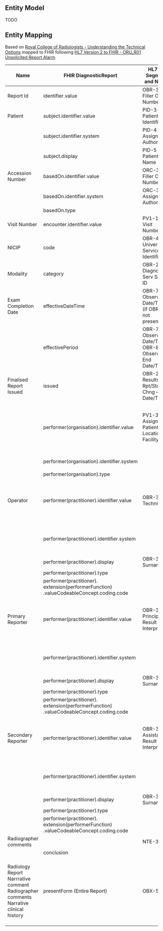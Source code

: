 
## Entity Model

TODO

## Entity Mapping

Based on [Royal College of Radiologists - Understanding the Technical Options](https://www.rcr.ac.uk/media/wwtp2mif/rcr-publications_radiology-reporting-networks-understanding-the-technical-options_march-2022.pdf) mapped to FHIR following [HL7 Version 2 to FHIR - ORU_R01 Unsolicited Report Alarm](https://build.fhir.org/ig/HL7/v2-to-fhir/ConceptMap-message-oru-r01-to-bundle.html). 


| Name                                                                                           | FHIR DiagnosticReport                                                                           | HL7 v2 Segment and Name                                     | DICOM                                | Note                                                                                                                                                                                                                                                                                                                                                                                                                 | Binding                                                                                                                                                                        |
|------------------------------------------------------------------------------------------------|-------------------------------------------------------------------------------------------------|-------------------------------------------------------------|--------------------------------------|----------------------------------------------------------------------------------------------------------------------------------------------------------------------------------------------------------------------------------------------------------------------------------------------------------------------------------------------------------------------------------------------------------------------|--------------------------------------------------------------------------------------------------------------------------------------------------------------------------------|
| Report Id                                                                                      | identifier.value                                                                                | OBR-3 Filler Order Number                                   |                                      |                                                                                                                                                                                                                                                                                                                                                                                                                      |                                                                                                                                                                                |
| Patient                                                                                        | subject.identifier.value                                                                        | PID-3-1   Patient Identifiers                               |                                      | Where PID-3-4 (Assigning Authority) = NHS                                                                                                                                                                                                                                                                                                                                                                            |                                                                                                                                                                                |
|                                                                                                | subject.identifier.system                                                                       | PID-4-4 Assigning Authority                                 |                                      | Fixed value `https://fhir.nhs.uk/Id/nhs-number`                                                                                                                                                                                                                                                                                                                                                                      |                                                                                                                                                                                |        
|                                                                                                | subject.display                                                                                 | PID-5      Patient Name                                     |                                      |                                                                                                                                                                                                                                                                                                                                                                                                                      |                                                                                                                                                                                |
| Accession Number                                                                               | basedOn.identifier.value                                                                        | ORC-3      Filler Order Number                              | 0008,0050 AccessionNumber            |                                                                                                                                                                                                                                                                                                                                                                                                                      |                                                                                                                                                                                |
|                                                                                                | basedOn.identifier.system                                                                       | ORC-3-4 Assigning Authority                                 | 0008,0051 Assigning Authority        | Convert to a FHIR System Uri                                                                                                                                                                                                                                                                                                                                                                                         |                                                                                                                                                                                |
|                                                                                                | basedOn.type                                                                                    |                                                             |                                      | Fixed value `ServiceRequest`                                                                                                                                                                                                                                                                                                                                                                                         |                                                                                                                                                                                |
| Visit Number                                                                                   | encounter.identifier.value                                                                      | PV1-19     Visit Number                                     |                                      |                                                                                                                                                                                                                                                                                                                                                                                                                      |                                                                                                                                                                                |
| NICIP                                                                                          | code                                                                                            | OBR-4 	Universal Service Identifier                         | 0008,1032                            |                                                                                                                                                                                                                                                                                                                                                                                                                      | [IMAGING CODE (NICIP)](https://www.datadictionary.nhs.uk/data_elements/imaging_code__nicip_.html)                                                                              |                                                                                                                                                                                 
| Modality                                                                                       | category                                                                                        | OBR-24 	Diagnostic Serv Sect ID                             | 0008,0024 Modality                   |                                                                                                                                                                                                                                                                                                                                                                                                                      |                                                                                                                                                                                |
| Exam Completion Date                                                                           | effectiveDateTime                                                                               | OBR-7	Observation Date/Time (if OBR-8 not present)          |                                      | Exam completion date+time by radiographer                                                                                                                                                                                                                                                                                                                                                                            |                                                                                                                                                                                |
|                                                                                                | effectivePeriod                                                                                 | OBR-7 Observation Date/Time OBR-8 Observation End Date/Time |                                      |                                                                                                                                                                                                                                                                                                                                                                                                                      |                                                                                                                                                                                |
| Finalised Report Issued                                                                        | issued                                                                                          | OBR-22 Results Rpt/Status Chng – Date/Time                  | DICOM SR Structured Reporting Object |                                                                                                                                                                                                                                                                                                                                                                                                                      |                                                                                                                                                                                |
|                                                                                                | performer(organisation).identifier.value                                                        | PV1-3-4	Assigned Patient Location - Facility                | 0008,0082                            |                                                                                                                                                                                                                                                                                                                                                                                                                      | [SITE CODE (OF IMAGING)](https://www.datadictionary.nhs.uk/data_elements/site_code__of_imaging_.html?hl=site%2Ccode) This is referring to Location codes, ODS codes preferred? | 
|                                                                                                | performer(organisation).identifier.system                                                       |                                                             |                                      | Fixed value `https://fhir.nhs.uk/Id/ods-organisation-code`                                                                                                                                                                                                                                                                                                                                                           |                                                                                                                                                                                |
|                                                                                                | performer(organisation).type                                                                    |                                                             |                                      | Fixed value `Organization`                                                                                                                                                                                                                                                                                                                                                                                           |                                                                                                                                                                                |
| Operator                                                                                       | performer(practitioner).identifier.value                                                        | OBR-34-1	Technician                                         | 0008,1049 and/or 0008,1070           |                                                                                                                                                                                                                                                                                                                                                                                                                      | See [CONSULTANT CODE](https://www.datadictionary.nhs.uk/data_elements/consultant_code.html) for formats of GMC, HCPC and NMC codes                                             | 
|                                                                                                | performer(practitioner).identifier.system                                                       |                                                             |                                      | See NHS England [FHIR Practitioner](https://simplifier.net/guide/NHSDigital/Home/FHIRAssets/AllAssets/Profiles/NHSDigital-Practitioner.guide.md?version=current) identifier guidance. This link is deprecated, find replacement                                                                                                                                                                                      |                                                                                                                                                                                |
|                                                                                                | performer(practitioner).display                                                                 | OBR-34-2 Surname                                            |                                      |                                                                                                                                                                                                                                                                                                                                                                                                                      |                                                                                                                                                                                |
|                                                                                                | performer(practitioner).type                                                                    |                                                             |                                      | Fixed value `Practitioner`                                                                                                                                                                                                                                                                                                                                                                                           |                                                                                                                                                                                |
|                                                                                                | performer(practitioner).<br/>extension(performerFunction)<br/>.valueCodeableConcept.coding.code |                                                             |                                      | Fixed value `SPRF`                                                                                                                                                                                                                                                                                                                                                                                                   |                                                                                                                                                                                |
| Primary Reporter                                                                               | performer(practitioner).identifier.value                                                        | OBR-32-1 Principal Result Interpreter                       | 0008,1062                            |                                                                                                                                                                                                                                                                                                                                                                                                                      | See [CONSULTANT CODE](https://www.datadictionary.nhs.uk/data_elements/consultant_code.html) for formats of GMC, HCPC and NMC codes                                             | 
|                                                                                                | performer(practitioner).identifier.system                                                       |                                                             |                                      | See NHS England [FHIR Practitioner](https://simplifier.net/guide/NHSDigital/Home/FHIRAssets/AllAssets/Profiles/NHSDigital-Practitioner.guide.md?version=current) identifier guidance. This link is deprecated, find replacement                                                                                                                                                                                      |                                                                                                                                                                                |
|                                                                                                | performer(practitioner).display                                                                 | OBR-32-2 Surname                                            |                                      |                                                                                                                                                                                                                                                                                                                                                                                                                      |                                                                                                                                                                                |
|                                                                                                | performer(practitioner).type                                                                    |                                                             |                                      | Fixed value `Practitioner`                                                                                                                                                                                                                                                                                                                                                                                           |                                                                                                                                                                                |
|                                                                                                | performer(practitioner).<br/>extension(performerFunction)<br/>.valueCodeableConcept.coding.code |                                                             |                                      | Fixed value `PPRF`                                                                                                                                                                                                                                                                                                                                                                                                   |                                                                                                                                                                                |
| Secondary Reporter                                                                             | performer(practitioner).identifier.value                                                        | OBR-33-1 Assistant Result Interpreter                       | 0008,1062                            |                                                                                                                                                                                                                                                                                                                                                                                                                      | See [CONSULTANT CODE](https://www.datadictionary.nhs.uk/data_elements/consultant_code.html) for formats of GMC, HCPC and NMC codes                                             | 
|                                                                                                | performer(practitioner).identifier.system                                                       |                                                             |                                      | See NHS England [FHIR Practitioner](https://simplifier.net/guide/NHSDigital/Home/FHIRAssets/AllAssets/Profiles/NHSDigital-Practitioner.guide.md?version=current) identifier guidance. This link is deprecated, find replacement                                                                                                                                                                                      |                                                                                                                                                                                |
|                                                                                                | performer(practitioner).display                                                                 | OBR-33-2 Surname                                            |                                      |                                                                                                                                                                                                                                                                                                                                                                                                                      |                                                                                                                                                                                |
|                                                                                                | performer(practitioner).type                                                                    |                                                             |                                      | Fixed value `Practitioner`                                                                                                                                                                                                                                                                                                                                                                                           |                                                                                                                                                                                |
|                                                                                                | performer(practitioner).<br/>extension(performerFunction)<br/>.valueCodeableConcept.coding.code |                                                             |                                      | Fixed value `SPRF`                                                                                                                                                                                                                                                                                                                                                                                                   |                                                                                                                                                                                |
 | Radiographer comments                                                                          |                                                                                                 | NTE-3                                                       |                                      | See note below about FHIR Composition                                                                                                                                                                                                                                                                                                                                                                                |                                                                                                                                                                                |
|                                                                                                | conclusion                                                                                      |                                                        | Is this present?                     |                                                                                                                                                                                                                                                                                                                                                                                                                      |                                                                                                                                                                                |  
| Radiology Report Narrrative comment<br/>Radiographer comments<br/>Narrative clinical history   | presentForm (Entire Report) |OBX-5 | [DICOM SR](https://www.dicomstandard.org/News-dir/ftsup/docs/sups/sup23.pdf)                         | If text based, the multiple types here may be better suited to a [FHIR Document](https://hl7.org/fhir/R4/documents.html), see [HL7 Europe Laboratory Report](https://build.fhir.org/ig/hl7-eu/laboratory/). Note DICOM SR and FHIR Documents are similar concepts. <br/><br/> See also [IHE Interactive Multimedia Report (IMR)](https://profiles.ihe.net/RAD/IMR/volume-1.html#1522-imr-actor-options) for options. | 
